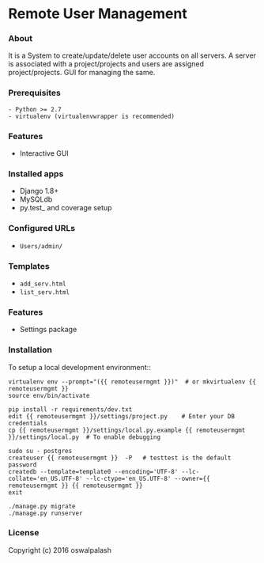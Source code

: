 # Remote User Management


### About
It is a System to create/update/delete user accounts on all servers.  A server is associated with a project/projects and users are assigned project/projects.  GUI for managing the same.

### Prerequisites

    - Python >= 2.7
    - virtualenv (virtualenvwrapper is recommended)


### Features
  - Interactive GUI

### Installed apps

* Django 1.8+
* MySQLdb
* py.test_ and coverage setup

### Configured URLs

* ``Users/admin/``

### Templates

* ``add_serv.html``
* ``list_serv.html``

### Features

* Settings package


### Installation


To setup a local development environment::

    virtualenv env --prompt="({{ remoteusermgmt }})"  # or mkvirtualenv {{ remoteusermgmt }}
    source env/bin/activate

    pip install -r requirements/dev.txt
    edit {{ remoteusermgmt }}/settings/project.py    # Enter your DB credentials
    cp {{ remoteusermgmt }}/settings/local.py.example {{ remoteusermgmt }}/settings/local.py  # To enable debugging

    sudo su - postgres
    createuser {{ remoteusermgmt }}  -P   # testtest is the default password
    createdb --template=template0 --encoding='UTF-8' --lc-collate='en_US.UTF-8' --lc-ctype='en_US.UTF-8' --owner={{ remoteusermgmt }} {{ remoteusermgmt }}
    exit

    ./manage.py migrate
    ./manage.py runserver


### License

Copyright (c) 2016 oswalpalash
